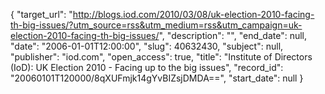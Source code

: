 {
  "target_url": "http://blogs.iod.com/2010/03/08/uk-election-2010-facing-th-big-issues/?utm_source=rss&utm_medium=rss&utm_campaign=uk-election-2010-facing-th-big-issues/", 
  "description": "", 
  "end_date": null, 
  "date": "2006-01-01T12:00:00", 
  "slug": 40632430, 
  "subject": null, 
  "publisher": "iod.com", 
  "open_access": true, 
  "title": "Institute of Directors (IoD): UK Election 2010 - Facing up to the big issues", 
  "record_id": "20060101T120000/8qXUFmjk14gYvBIZsjDMDA==", 
  "start_date": null
}

